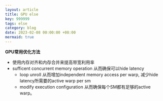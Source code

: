 ```yaml
---
layout: article
title: GPU else
key: 999999
tags: else
category: blog
date: 2023-02-08 00:00:00 +08:00
mermaid: true
---
```




  **GPU常用优化方法**

   * 使用内存对齐和内存合并来提高带宽利用率
   * sufficent concurrent memory operation 从而确保可以hide latency
     * loop unroll 从而增加independent memory access per warp, 减少hide latency所需要的active warp per sm
     * modify execution configuration 从而确保每个SM都有足够的active warp。


